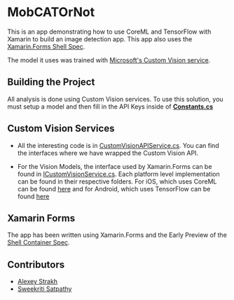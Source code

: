 # MobCATOrNot

This is an app demonstrating how to use CoreML and TensorFlow with Xamarin to build an image detection app. This app also uses the [Xamarin.Forms Shell Spec](https://github.com/davidortinau/Gastropods). 

The model it uses was trained with [Microsoft's Custom Vision service](https://www.customvision.ai).


## Building the Project
All analysis is done using Custom Vision services. To use this solution, you must setup a model and then fill in the API Keys inside of [**Constants.cs**](MobCATOrNot/Constants.cs)

## Custom Vision Services
- All the interesting code is in [CustomVisionAPIService.cs](Services/CustomVisionAPIService.cs). You can find the interfaces where we have wrapped the Custom Vision API. 

- For the Vision Models, the interface used by Xamarin.Forms can be found in [ICustomVisionService.cs](Services/ICustomVisionService.cs). Each platform level implementation can be found in their respective folders. For iOS, which uses CoreML can be found [here](MobCATOrNot.iOS/Services/CustomVisionService.cs) and for Android, which uses TensorFlow can be found [here](MobCATOrNot.Android/Services/CustomVisionService.cs)

## Xamarin Forms
The app has been written using Xamarin.Forms and the Early Preview of the [Shell Container Spec](https://github.com/davidortinau/Gastropods). 

## Contributors

* [Alexey Strakh](https://github.com/alexeystrakh)
* [Sweekriti Satpathy](https://github.com/Sweekriti91)
